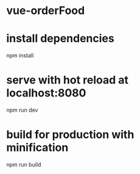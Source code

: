 # vue-orderFood
# install dependencies
npm install

# serve with hot reload at localhost:8080
npm run dev

# build for production with minification
npm run build